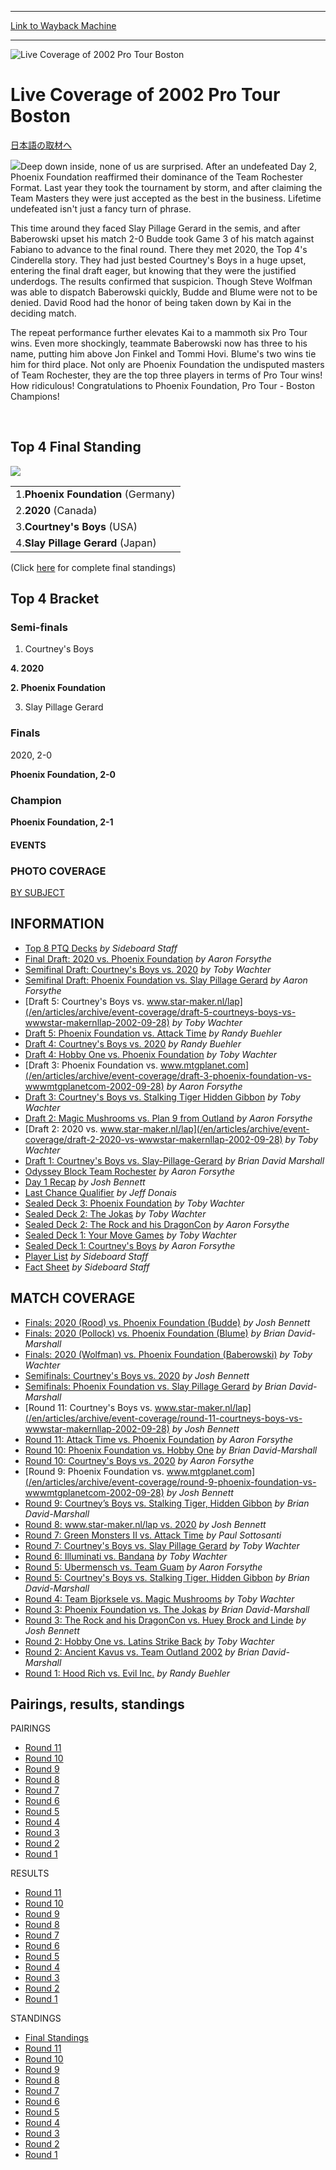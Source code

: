 
---
[Link to Wayback Machine](https://web.archive.org/web/20160303194547/http://magic.wizards.com/en/events/coverage/ptbos02)

[_metadata_:description]:- "日本語の取材へ Deep down inside, none of us are surprised. After an undefeated Day 2, Phoenix Foundation reaffirmed their dominance of the Team Rochester Format. Last year they took the tournament by storm, and after claiming the Team Masters they were just accepted as the best in the business. Lifetime undefeated isn't just a fancy turn of phrase."
[_metadata_:generator]:- "Drupal 7 (http://drupal.org)"
[_metadata_:node]:- "796681"
[_metadata_:source]:- "div-block-system-main"
[_metadata_:title]:- "Live Coverage of 2002 Pro Tour Boston"
[_metadata_:wayback_capture_timestamp]:- "2016-03-03 19:45:47"
[_metadata_:wayback_raw_url]:- "https://web.archive.org/web/20160303194547id_/http://magic.wizards.com/en/events/coverage/ptbos02"
[_metadata_:wayback_url]:- "http://magic.wizards.com/en/events/coverage/ptbos02"
---







![Live Coverage of 2002 Pro Tour Boston](https://media.magic.wizards.com/images/banner/large_1_4.jpg)





Live Coverage of 2002 Pro Tour Boston
=====================================












[日本語の取材へ](/en/node/796671)


![](https://media.magic.wizards.com/image_legacy_migration/sideboard/images/ptbos02/a904.jpg)Deep down inside, none of us are surprised. After an undefeated Day 2, Phoenix Foundation reaffirmed their dominance of the Team Rochester Format. Last year they took the tournament by storm, and after claiming the Team Masters they were just accepted as the best in the business. Lifetime undefeated isn't just a fancy turn of phrase.


This time around they faced Slay Pillage Gerard in the semis, and after Baberowski upset his match 2-0 Budde took Game 3 of his match against Fabiano to advance to the final round. There they met 2020, the Top 4's Cinderella story. They had just bested Courtney's Boys in a huge upset, entering the final draft eager, but knowing that they were the justified underdogs. The results confirmed that suspicion. Though Steve Wolfman was able to dispatch Baberowski quickly, Budde and Blume were not to be denied. David Rood had the honor of being taken down by Kai in the deciding match.


The repeat performance further elevates Kai to a mammoth six Pro Tour wins. Even more shockingly, teammate Baberowski now has three to his name, putting him above Jon Finkel and Tommi Hovi. Blume's two wins tie him for third place. Not only are Phoenix Foundation the undisputed masters of Team Rochester, they are the top three players in terms of Pro Tour wins! How ridiculous! Congratulations to Phoenix Foundation, Pro Tour - Boston Champions!


 


Top 4 Final Standing
--------------------


![](https://media.magic.wizards.com/image_legacy_migration/sideboard/images/ptbos02/a795.jpg)

|  |
| --- |
| 1.**Phoenix Foundation** (Germany) | $60,000 |
| 2.**2020** (Canada) | $30,000 |
| 3.**Courtney's Boys** (USA) | $18,000 |
| 4.**Slay Pillage Gerard** (Japan) | $16,200 |

(Click [here](/en/articles/archive/event-coverage/2002-pro-tour-boston-final-standings-2002-09-29) for complete final standings)


Top 4 Bracket
-------------





### Semi-finals





1. Courtney's Boys




**4. 2020**






**2. Phoenix Foundation**




3. Slay Pillage Gerard







### Finals





2020, 2-0




**Phoenix Foundation, 2-0**







### Champion





**Phoenix Foundation, 2-1**














#### EVENTS


### PHOTO COVERAGE


[BY SUBJECT](/en/articles/archive/event-coverage/2002-pro-tour-boston-photo-coverage-2002-09-24)









INFORMATION
-----------



* [Top 8 PTQ Decks](/en/node/796501)
*by Sideboard Staff*
* [Final Draft: 2020 vs. Phoenix Foundation](/en/articles/archive/event-coverage/final-draft-2020-vs-phoenix-foundation-2002-09-29)
*by Aaron Forsythe*
* [Semifinal Draft: Courtney's Boys vs. 2020](/en/articles/archive/event-coverage/semifinal-draft-2020-vs-courtneys-boys-2002-09-29)
*by Toby Wachter*
* [Semifinal Draft: Phoenix Foundation vs. Slay Pillage Gerard](/en/articles/archive/event-coverage/semifinal-draft-phoenix-foundation-vs-slay-pillage-gerard-2002-09-29)
*by Aaron Forsythe*
* [Draft 5: Courtney's Boys vs. www.star-maker.nl/lap](/en/articles/archive/event-coverage/draft-5-courtneys-boys-vs-wwwstar-makernllap-2002-09-28)
*by Toby Wachter*
* [Draft 5: Phoenix Foundation vs. Attack Time](/en/articles/archive/event-coverage/draft-5-phoenix-foundation-vs-attack-time-2002-09-28)
*by Randy Buehler*
* [Draft 4: Courtney's Boys vs. 2020](/en/articles/archive/event-coverage/draft-4-courtneys-boys-vs-2020-2002-09-28)
*by Randy Buehler*
* [Draft 4: Hobby One vs. Phoenix Foundation](/en/articles/archive/event-coverage/draft-4-hobby-one-vs-phoenix-foundation-2002-09-28)
*by Toby Wachter*
* [Draft 3: Phoenix Foundation vs. www.mtgplanet.com](/en/articles/archive/event-coverage/draft-3-phoenix-foundation-vs-wwwmtgplanetcom-2002-09-28)
*by Aaron Forsythe*
* [Draft 3: Courtney's Boys vs. Stalking Tiger Hidden Gibbon](/en/articles/archive/event-coverage/draft-3-courtneys-boys-vs-stalking-tiger-hidden-gibbon-2002-09-28)
*by Toby Wachter*
* [Draft 2: Magic Mushrooms vs. Plan 9 from Outland](/en/articles/archive/event-coverage/draft-2-magic-mushrooms-vs-plan-9-outland-2002-09-28)
*by Aaron Forsythe*
* [Draft 2: 2020 vs. www.star-maker.nl/lap](/en/articles/archive/event-coverage/draft-2-2020-vs-wwwstar-makernllap-2002-09-28)
*by Toby Wachter*
* [Draft 1: Courtney's Boys vs. Slay-Pillage-Gerard](/en/articles/archive/event-coverage/draft-1-courtneys-boys-vs-slay-pillage-gerard-2002-09-28)
*by Brian David Marshall*
* [Odyssey Block Team Rochester](/en/articles/archive/event-coverage/odyssey-block-team-rochester-2002-09-28)
*by Aaron Forsythe*
* [Day 1 Recap](/en/articles/archive/event-coverage/day-1-recap-2002-09-27)
*by Josh Bennett*
* [Last Chance Qualifier](/en/articles/archive/event-coverage/2002-pro-tour-boston-last-chance-qualifier-2002-09-27)
*by Jeff Donais*
* [Sealed Deck 3: Phoenix Foundation](/en/articles/archive/event-coverage/sealed-deck-3-phoenix-foundation-2002-09-27)
*by Toby Wachter*
* [Sealed Deck 2: The Jokas](/en/articles/archive/event-coverage/sealed-deck-2-jokas-2002-09-27)
*by Toby Wachter*
* [Sealed Deck 2: The Rock and his DragonCon](/en/articles/archive/event-coverage/sealed-deck-2-rock-and-his-dragoncon-2002-09-27)
*by Aaron Forsythe*
* [Sealed Deck 1: Your Move Games](/en/articles/archive/event-coverage/sealed-deck-1-your-move-games-2002-09-27)
*by Toby Wachter*
* [Sealed Deck 1: Courtney's Boys](/en/articles/archive/event-coverage/sealed-deck-1-courtneys-boys-2002-09-27)
*by Aaron Forsythe*
* [Player List](/en/articles/archive/event-coverage/2002-pro-tour-boston-teamplayer-list-2002-09-27)
*by Sideboard Staff*
* [Fact Sheet](/en/articles/archive/feature/2002-pro-tour%E2%80%93boston-2002-07-29)
*by Sideboard Staff*



MATCH COVERAGE
--------------



* [Finals: 2020 (Rood) vs. Phoenix Foundation (Budde)](/en/articles/archive/event-coverage/finals-2020-vs-phoenix-foundation-2002-09-29-0)
*by Josh Bennett*
* [Finals: 2020 (Pollock) vs. Phoenix Foundation (Blume)](/en/articles/archive/event-coverage/finals-2020-vs-phoenix-foundation-2002-09-29-1)
*by Brian David-Marshall*
* [Finals: 2020 (Wolfman) vs. Phoenix Foundation (Baberowski)](/en/articles/archive/event-coverage/finals-2020-vs-phoenix-foundation-2002-09-29)
*by Toby Wachter*
* [Semifinals: Courtney's Boys vs. 2020](/en/articles/archive/event-coverage/semifinals-courtneys-boys-vs-2020-2002-09-29)
*by Josh Bennett*
* [Semifinals: Phoenix Foundation vs. Slay Pillage Gerard](/en/articles/archive/event-coverage/semifinals-phoenix-foundation-vs-slay-pillage-gerard-2002-09-29)
*by Brian David-Marshall*
* [Round 11: Courtney's Boys vs. www.star-maker.nl/lap](/en/articles/archive/event-coverage/round-11-courtneys-boys-vs-wwwstar-makernllap-2002-09-28)
*by Josh Bennett*
* [Round 11: Attack Time vs. Phoenix Foundation](/en/articles/archive/event-coverage/round-11-attack-time-vs-phoenix-foundation-2002-09-28)
*by Aaron Forsythe*
* [Round 10: Phoenix Foundation vs. Hobby One](/en/articles/archive/event-coverage/round-10-phoenix-foundation-vs-hobby-one-2002-09-28)
*by Brian David-Marshall*
* [Round 10: Courtney's Boys vs. 2020](/en/articles/archive/event-coverage/round-10-courtneys-boys-vs-2020-2002-09-28)
*by Aaron Forsythe*
* [Round 9: Phoenix Foundation vs. www.mtgplanet.com](/en/articles/archive/event-coverage/round-9-phoenix-foundation-vs-wwwmtgplanetcom-2002-09-28)
*by Josh Bennett*
* [Round 9: Courtney’s Boys vs. Stalking Tiger, Hidden Gibbon](/en/articles/archive/event-coverage/round-9-courtney%E2%80%99s-boys-vs-stalking-tiger-hidden-gibbon-2002-09-28)
*by Brian David-Marshall*
* [Round 8: www.star-maker.nl/lap vs. 2020](/en/articles/archive/event-coverage/round-8-wwwstar-makernllap-vs-2020-2002-09-28)
*by Josh Bennett*
* [Round 7: Green Monsters II vs. Attack Time](/en/articles/archive/event-coverage/round-7-green-monsters-ii-vs-attack-time-2002-09-28)
*by Paul Sottosanti*
* [Round 7: Courtney's Boys vs. Slay Pillage Gerard](/en/articles/archive/event-coverage/round-7-courtneys-boys-vs-slay-pillage-gerard-2002-09-28)
*by Toby Wachter*
* [Round 6: Illuminati vs. Bandana](/en/articles/archive/event-coverage/round-6-illuminati-vs-bandana-2002-09-27)
*by Toby Wachter*
* [Round 5: Ubermensch vs. Team Guam](/en/articles/archive/event-coverage/round-5-ubermensch-vs-team-guam-2002-09-27)
*by Aaron Forsythe*
* [Round 5: Courtney's Boys vs. Stalking Tiger, Hidden Gibbon](/en/articles/archive/event-coverage/round-5-courtneys-boys-vs-stalking-tiger-hidden-gibbon-2002-09-27)
*by Brian David-Marshall*
* [Round 4: Team Bjorksele vs. Magic Mushrooms](/en/articles/archive/event-coverage/round-4-team-bjorksele-vs-magic-mushrooms-2002-09-27)
*by Toby Wachter*
* [Round 3: Phoenix Foundation vs. The Jokas](/en/articles/archive/event-coverage/round-3-phoenix-foundation-vs-jokas-2002-09-27)
*by Brian David-Marshall*
* [Round 3: The Rock and his DragonCon vs. Huey Brock and Linde](/en/articles/archive/event-coverage/round-3-rock-and-his-dragoncon-vs-huey-brock-and-linde-2002-09-27)
*by Josh Bennett*
* [Round 2: Hobby One vs. Latins Strike Back](/en/articles/archive/event-coverage/round-2-hobby-one-vs-latins-strike-back-2002-09-27-0)
*by Toby Wachter*
* [Round 2: Ancient Kavus vs. Team Outland 2002](/en/articles/archive/event-coverage/round-2-ancient-kavus-vs-team-outland-2002-2002-09-27)
*by Brian David-Marshall*
* [Round 1: Hood Rich vs. Evil Inc.](/en/articles/archive/event-coverage/round-1-hood-rich-vs-evil-inc-2002-09-27)
*by Randy Buehler*



Pairings, results, standings
----------------------------



PAIRINGS



* [Round 11](/en/articles/archive/event-coverage/round-11-pairings-2002-09-28)
* [Round 10](/en/articles/archive/event-coverage/round-10-pairings-2002-09-28)
* [Round 9](/en/articles/archive/event-coverage/round-9-pairings-2002-09-28)
* [Round 8](/en/articles/archive/event-coverage/round-8-pairings-2002-09-28-0)
* [Round 7](/en/articles/archive/event-coverage/round-7-pairings-2002-09-28-0)
* [Round 6](/en/articles/archive/event-coverage/round-6-pairings-2002-09-27)
* [Round 5](/en/articles/archive/event-coverage/round-5-pairings-2002-09-27)
* [Round 4](/en/articles/archive/event-coverage/round-4-pairings-2002-09-27)
* [Round 3](/en/articles/archive/event-coverage/round-3-pairings-2002-09-27)
* [Round 2](/en/articles/archive/event-coverage/round-2-pairings-2002-09-27)
* [Round 1](/en/articles/archive/event-coverage/round-1-pairings-2002-09-27)



RESULTS



* [Round 11](/en/articles/archive/event-coverage/round-11-results-2002-09-28)
* [Round 10](/en/articles/archive/event-coverage/round-10-results-2002-09-28)
* [Round 9](/en/articles/archive/event-coverage/round-9-results-2002-09-28)
* [Round 8](/en/articles/archive/event-coverage/round-8-results-2002-09-28-0)
* [Round 7](/en/articles/archive/event-coverage/round-7-results-2002-09-28-0)
* [Round 6](/en/articles/archive/event-coverage/round-6-results-2002-09-27)
* [Round 5](/en/articles/archive/event-coverage/round-5-results-2002-09-27)
* [Round 4](/en/articles/archive/event-coverage/round-4-results-2002-09-27)
* [Round 3](/en/articles/archive/event-coverage/round-3-results-2002-09-27)
* [Round 2](/en/articles/archive/event-coverage/round-2-results-2002-09-27)
* [Round 1](/en/articles/archive/event-coverage/2002-pro-tour-boston-round-1-results-2002-09-27)



STANDINGS



* [Final Standings](/en/articles/archive/event-coverage/2002-pro-tour-boston-final-standings-2002-09-29)
* [Round 11](/en/articles/archive/event-coverage/round-11-standings-2002-09-28)
* [Round 10](/en/articles/archive/event-coverage/round-10-standings-2002-09-28)
* [Round 9](/en/articles/archive/event-coverage/round-9-standings-2002-09-28)
* [Round 8](/en/articles/archive/event-coverage/round-8-standings-2002-09-28-0)
* [Round 7](/en/articles/archive/event-coverage/sideboardptbos02stand7-2002-09-28)
* [Round 6](/en/articles/archive/event-coverage/round-6-standings-2002-09-27)
* [Round 5](/en/articles/archive/event-coverage/round-5-standings-2002-09-27)
* [Round 4](/en/articles/archive/event-coverage/round-4-standings-2002-09-27)
* [Round 3](/en/articles/archive/event-coverage/round-3-standings-2002-09-27)
* [Round 2](/en/articles/archive/event-coverage/round-2-standings-2002-09-27)
* [Round 1](/en/articles/archive/event-coverage/round-1-standings-2002-09-27)




 


